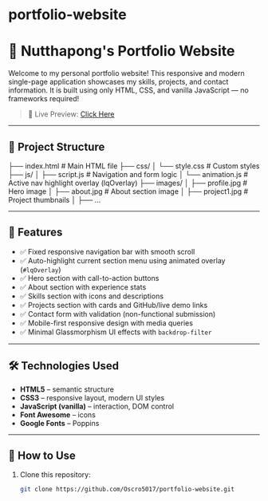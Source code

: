 # portfolio-website
# 💼 Nutthapong's Portfolio Website

Welcome to my personal portfolio website! This responsive and modern single-page application showcases my skills, projects, and contact information. It is built using only HTML, CSS, and vanilla JavaScript — no frameworks required!

> 🚀 Live Preview: [Click Here](https://htmlpreview.github.io/?https://github.com/Oscro5017/portfolio-website/blob/main/index.html)

---

## 📁 Project Structure
├── index.html # Main HTML file
├── css/
│ └── style.css # Custom styles
├── js/
│ ├── script.js # Navigation and form logic
│ └── animation.js # Active nav highlight overlay (lqOverlay)
├── images/
│ ├── profile.jpg # Hero image
│ ├── about.jpg # About section image
│ ├── project1.jpg # Project thumbnails
│ ├── ...

---

## 🎯 Features

- ✅ Fixed responsive navigation bar with smooth scroll
- ✅ Auto-highlight current section menu using animated overlay (`#lqOverlay`)
- ✅ Hero section with call-to-action buttons
- ✅ About section with experience stats
- ✅ Skills section with icons and descriptions
- ✅ Projects section with cards and GitHub/live demo links
- ✅ Contact form with validation (non-functional submission)
- ✅ Mobile-first responsive design with media queries
- ✅ Minimal Glassmorphism UI effects with `backdrop-filter`

---

## 🛠️ Technologies Used

- **HTML5** – semantic structure
- **CSS3** – responsive layout, modern UI styles
- **JavaScript (vanilla)** – interaction, DOM control
- **Font Awesome** – icons
- **Google Fonts** – Poppins

---

## 🔧 How to Use

1. Clone this repository:

   ```bash
   git clone https://github.com/Oscro5017/portfolio-website.git
